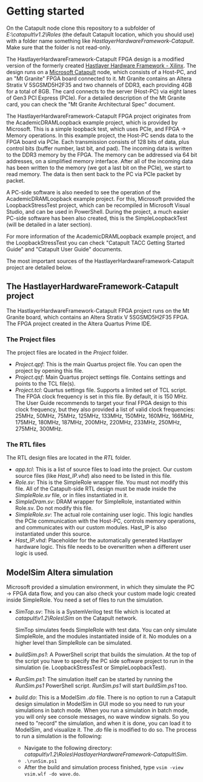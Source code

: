 # Getting started



On the Catapult node clone this repository to a subfolder of *E:\catapult\v1.2\Roles* (the default Catapult location, which you should use) with a folder name something like *HastlayerHardwareFramework-Catapult*. Make sure that the folder is not read-only.

The HastlayerHardwareFramework-Catapult FPGA design is a modified version of the formerly created [Hastlayer Hardware Framework - Xilinx](https://github.com/Lombiq/Hastlayer-Hardware-Framework---Xilinx). The design runs on a [Microsoft Catapult](https://www.microsoft.com/en-us/research/project/project-catapult/) node, which consists of a Host-PC, and an "Mt Granite" FPGA board connected to it. Mt Granite contains an Altera Stratix V 5SGSMD5H2F35 and two channels of DDR3, each providing 4GB for a total of 8GB. The card connects to the server (Host-PC) via eight lanes of Gen3 PCI Express (PCIe). For a detailed description of the Mt Granite card, you can check the "Mt Granite Architectural Spec" document.

The HastlayerHardwareFramework-Catapult FPGA project originates from the AcademicDRAMLoopback example project, which is provided by Microsoft. This is a simple loopback test, which uses PCIe, and FPGA -> Memory operations. In this example project, the Host-PC sends data to the FPGA board via PCIe. Each transmission consists of 128 bits of data, plus control bits (buffer number, last bit, and pad). The incoming data is written to the DDR3 memory by the FPGA. The memory can be addressed via 64 bit addresses, on a simplified memory interface. After all of the incoming data has been written to the memory (we got a last bit on the PCIe), we start to read memory. The data is then sent back to the PC via PCIe packet by packet.

A PC-side software is also needed to see the operation of the AcademicDRAMLoopback example project. For this, Microsoft provided the LoopbackStressTest project, which can be recompiled in Microsoft Visual Studio, and can be used in PowerShell. During the project, a much easier PC-side software has been also created, this is the SimpleLoopbackTest (will be detailed in a later section).

For more information of the AcademicDRAMLoopback example project, and the LoopbackStressTest you can check "Catapult TACC Getting Started Guide" and "Catapult User Guide" documents.

The most important sources of the HastlayerHardwareFramework-Catapult project are detailed below.


## The HastlayerHardwareFramework-Catapult project

The HastlayerHardwareFramework-Catapult FPGA project runs on the Mt Granite board, which contains an Altera Stratix V 5SGSMD5H2F35 FPGA. The FPGA project created in the Altera Quartus Prime IDE. 

### The Project files
The project files are located in the *Project* folder.
- *Project.qpf*: This is the main Quartus project file. You can open the project by opening this file.
- *Project.qsf*: Main Quartus project settings file. Contains settings and points to the TCL file(s).
- *Project.tcl*: Quartus settings file. Supports a limited set of TCL script. The FPGA clock frequency is set in this file. By default, it is 150 MHz. The User Guide recommends to target your final FPGA design to this clock frequency, but they also provided a list of valid clock frequencies: 25MHz, 50MHz, 75MHz, 125MHz, 133MHz, 150MHz, 160MHz, 166MHz, 175MHz, 180MHz, 187MHz, 200MHz, 220MHz, 233MHz, 250MHz, 275MHz, 300MHz.
 
### The RTL files
The RTL design files are located in the *RTL* folder.
- *app.tcl*: This is a list of source files to load into the project. Our custom  source files (like *Hast_IP.vhd*) also need to be listed in this file.
- *Role.sv*: This is the SimpleRole wrapper file. You must not modify this file. All of the Catapult-side RTL design must be made inside the *SimpleRole.sv* file, or in files instantiated in it.
- *SimpleDram.sv*: DRAM wrapper for SimpleRole, instantiated within Role.sv. Do not modify this file.
- *SimpleRole.sv*: The actual role containing user logic. This logic handles the PCIe communication with the Host-PC, controls memory operations, and communicates with our custom modules. Hast_IP is also instantiated under this source.
- *Hast_IP.vhd*: Placeholder for the automatically generated Hastlayer hardware logic. This file needs to be overwritten when a different user logic is used.


## ModelSim Altera simulation

Microsoft provided a simulation environment, in which they simulate the PC -> FPGA data flow, and you can also check your custom made logic created inside SimpleRole. You need a set of files to run the simulation.
-   *SimTop.sv*: This is a SystemVerilog test file which is located at *catapult\v1.2\Roles\Sim* on the Catapult network.
    
    SimTop simulates feeds SimpleRole with test data. You can only simulate SimpleRole, and the modules instantiated inside of it. No modules on a higher level than SimpleRole can be simulated.
- *buildSim.ps1*: A PowerShell script that builds the simulation. At the top of the script you have to specify the PC side software project to run in the simulation (ie. LoopbackStressTest or SimpleLoopbackTest).
- *RunSim.ps1*: The simulation itself can be started by running the *RunSim.ps1* PowerShell script. *RunSim.ps1* will start *buildSim.ps1* too.
- *build.do*: This is a ModelSim *.do* file. There is no option to run a Catapult design simulation in ModelSim in GUI mode so you need to run your simulations in batch mode. When you run a simulation in batch mode, you will only see console messages, no wave window signals. So you need to "record" the simulation, and when it is done, you can load it to ModelSim, and visualize it. The *.do* file is modified to do so.
The process to run a simulation is the following:
    - Navigate to the following directory: *catapult\v1.2\Roles\HastlayerHardwareFramework-Catapult\Sim*.
    - `.\runSim.ps1`
    - After the build and simulation process finished, type `vsim -view vsim.wlf -do wave.do`.


 

